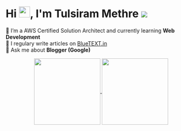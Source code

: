 # Hi <img src='https://github.com/CodeOnYT/TulsiramMethre/blob/main/assets/Hi.gif' width='29' height='29'/>, I'm Tulsiram Methre ![](https://visitor-badge.glitch.me/badge?page_id=CodeOnYT.TulsiramMethre)
🌱 I’m a AWS Certified Solution Architect and currently learning **Web Development**<br/>
📝 I regulary write articles on [BlueTEXT.in](https://www.bluetext.in/)<br/>
💬 Ask me about **Blogger (Google)**<br/>

<p align=center>
  <a href="#" title="Stats">
    <img height=175 align="center" src="https://github-readme-stats.vercel.app/api?username=CodeOnYT&show_icons=true&theme=gotham">
  </a>
  <a href="#" title="Stats">
  <img height=175 align="center" src="https://github-readme-stats.vercel.app/api/top-langs/?username=CodeOnYT&hide=c%23,powershell,java&title_color=2aa889&text_color=99d1ce&icon_color=2bbc8a&bg_color=0c1014&langs_count=8&layout=compact" />
  </a>
</p>


